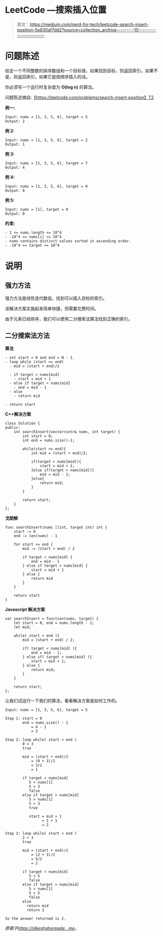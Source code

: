 # LeetCode —搜索插入位置

> 原文：<https://medium.com/nerd-for-tech/leetcode-search-insert-position-5e830af7dd2?source=collection_archive---------10----------------------->

# 问题陈述

给定一个不同整数的排序数组和一个目标值，如果找到目标，则返回索引。如果不是，则返回索引，如果它是按顺序插入的话。

你必须写一个运行时复杂度为 **O(log n)** 的算法。

问题陈述摘自:【https://leetcode.com/problems/search-insert-position】T2

**例一:**

```
Input: nums = [1, 3, 5, 6], target = 5
Output: 2
```

**例 2:**

```
Input: nums = [1, 3, 5, 6], target = 2
Output: 1
```

**例 3:**

```
Input: nums = [1, 3, 5, 6], target = 7
Output: 4
```

**例 4:**

```
Input: nums = [1, 3, 5, 6], target = 0
Output: 0
```

**例 5:**

```
Input: nums = [1], target = 0
Output: 0
```

**约束:**

```
- 1 <= nums.length <= 10^4
- -10^4 <= nums[i] <= 10^4
- nums contains distinct values sorted in ascending order.
- -10^4 <= target <= 10^4
```

# 说明

## 强力方法

强力方法是线性迭代数组，找到可以插入目标的索引。

该解决方案实施起来简单快捷，但需要花费时间。

由于元素已经排序，我们可以使用二分搜索法算法找到正确的索引。

## 二分搜索法方法

**算法**

```
- set start = 0 and end = N - 1.
- loop while (start <= end)
  - mid = (start + end)/2

  - if target > nums[mid]
    - start = mid + 1
  - else if target < nums[mid]
    - end = mid - 1
  - else
    - return mid

- return start
```

**C++解决方案**

```
class Solution {
public:
    int searchInsert(vector<int>& nums, int target) {
        int start = 0;
        int end = nums.size()-1;

        while(start <= end){
            int mid = (start + end)/2;

            if(target > nums[mid]){
                start = mid + 1;
            }else if(target < nums[mid]){
                end = mid - 1;
            }else{
                return mid;
            }
        }

        return start;
    }
};
```

**戈朗解**

```
func searchInsert(nums []int, target int) int {
    start := 0
    end := len(nums) - 1

    for start <= end {
        mid := (start + end) / 2

        if target < nums[mid] {
            end = mid - 1
        } else if target > nums[mid] {
            start = mid + 1
        } else {
            return mid
        }
    }

    return start
}
```

**Javascript 解决方案**

```
var searchInsert = function(nums, target) {
    let start = 0, end = nums.length - 1;
    let mid;

    while( start < end ){
        mid = (start + end) / 2;

        if( target < nums[mid] ){
            end = mid - 1;
        } else if( target > nums[mid] ){
            start = mid + 1;
        } else {
            return mid;
        }
    }

    return start;
};
```

让我们试运行一下我们的算法，看看解决方案是如何工作的。

```
Input: nums = [1, 3, 5, 6], target = 5

Step 1: start = 0
        end = nums.size() - 1
            = 4 - 1
            = 3

Step 2: loop while( start < end )
        0 < 3
        true

        mid = (start + end)/2
            = (0 + 3)/2
            = 3/2
            = 1

        if target < nums[mid]
           5 < nums[1]
           5 < 3
           false
        else if target > nums[mid]
           5 > nums[1]
           5 > 3
           true

           start = mid + 1
                 = 1 + 1
                 = 2

Step 3: loop while( start < end )
        2 < 3
        true

        mid = (start + end)/2
            = (2 + 3)/2
            = 5/2
            = 2

        if target < nums[mid]
           5 < 5
           false
        else if target > nums[mid]
           5 > nums[1]
           5 > 5
           false
        else
          return mid
          return 2

So the answer returned is 2.
```

*原载于*[*https://alkeshghorpade . me*](https://alkeshghorpade.me/post/leetcode-search-insert-position)*。*